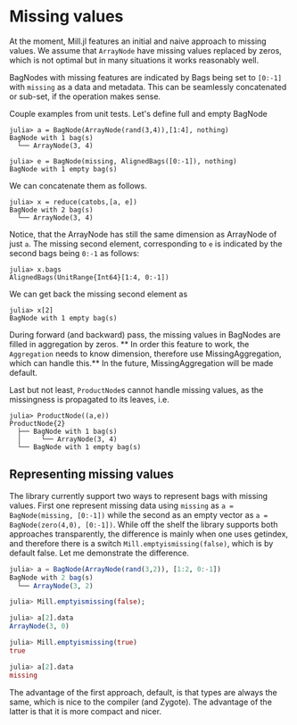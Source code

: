 # Missing values

At the moment, Mill.jl features an initial and naive approach to missing values. We assume that `ArrayNode` have missing values replaced by zeros, which is not optimal but in many situations it works reasonably well.

BagNodes with missing features are indicated by Bags being set to `[0:-1]` with `missing` as a data and metadata. This can be seamlessly concatenated or sub-set, if the operation makes sense.

Couple examples from unit tests. Let's define full and empty BagNode
```
julia> a = BagNode(ArrayNode(rand(3,4)),[1:4], nothing)
BagNode with 1 bag(s)
  └── ArrayNode(3, 4)

julia> e = BagNode(missing, AlignedBags([0:-1]), nothing)
BagNode with 1 empty bag(s)
```

We can concatenate them as follows.
```
julia> x = reduce(catobs,[a, e])
BagNode with 2 bag(s)
  └── ArrayNode(3, 4)
```
Notice, that the ArrayNode has still the same dimension as ArrayNode of just `a`. The missing second element, corresponding to `e` is indicated by the second bags being `0:-1` as follows:
```
julia> x.bags
AlignedBags(UnitRange{Int64}[1:4, 0:-1])
```

We can get back the missing second element as
```
julia> x[2]
BagNode with 1 empty bag(s)
```

During forward (and backward) pass, the missing values in BagNodes are filled in aggregation by zeros. ** In order this feature to work, the `Aggregation` needs to know dimension, therefore use MissingAggregation, which can handle this.** In the future, MissingAggregation will be made default.

Last but not least,
`ProductNode`s cannot handle missing values, as the missingness is propagated to its leaves, i.e.
```
julia> ProductNode((a,e))
ProductNode{2}
  ├── BagNode with 1 bag(s)
  │     └── ArrayNode(3, 4)
  └── BagNode with 1 empty bag(s)
```

## Representing missing values
The library currently support two ways to represent bags with missing values. First one represent missing data using `missing` as `a = BagNode(missing, [0:-1])` while the second as an empty vector as `a = BagNode(zero(4,0), [0:-1])`.  While off the shelf the library supports both approaches transparently, the difference is mainly when one uses getindex, and therefore there is a switch
`Mill.emptyismissing(false)`, which is by default false. Let me demonstrate the difference.
```julia 
julia> a = BagNode(ArrayNode(rand(3,2)), [1:2, 0:-1])
BagNode with 2 bag(s)
  └── ArrayNode(3, 2)

julia> Mill.emptyismissing(false);

julia> a[2].data
ArrayNode(3, 0)

julia> Mill.emptyismissing(true)
true

julia> a[2].data
missing
```
The advantage of the first approach, default, is that types are always the same, which is nice to the compiler (and Zygote). The advantage of the latter is that it is more compact and nicer.
